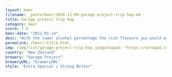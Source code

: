 ```yaml
---
layout: beer
filename: _posts/beer/2016-11-09-garage-project-trip-hop.md
title: Garage project trip hop
category: beer
score: 7.5
beer-date: "2021-01-14"
desc: "With the lower alcohol percentage the rich flavours you would expect from a triple hop don’t come through, but perhaps that’s the point. The flavours don’t build up and slow down the drinking. Not my style because I’m ok with heavier beers but has nice flavours"
permalink: /beer/:title.html
img: /img/list/garage-project-trip-hop.jpeguntappd: "https://untappd.com/b/garage-project-trip-hop/69007"
country: "New Zealand"
brewery: "Garage Project"
breweryURL: "breweryURL"
style: "Extra Special / Strong Bitter"
---
```

